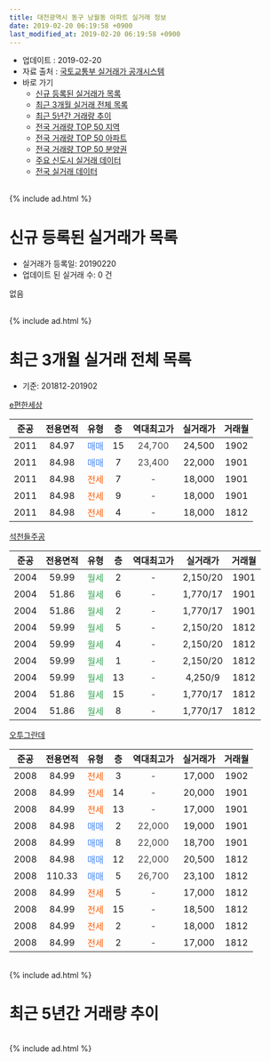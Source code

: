 ```yaml
---
title: 대전광역시 동구 낭월동 아파트 실거래 정보
date: 2019-02-20 06:19:58 +0900
last_modified_at: 2019-02-20 06:19:58 +0900
---
```


* 업데이트 : 2019-02-20
* 자료 출처 : [국토교통부 실거래가 공개시스템](http://rt.molit.go.kr)
* 바로 가기
    * [신규 등록된 실거래가 목록](#신규-등록된-실거래가-목록)
    * [최근 3개월 실거래 전체 목록](#최근-3개월-실거래-전체-목록)
    * [최근 5년간 거래량 추이](#최근-5년간-거래량-추이)
    * [전국 거래량 TOP 50 지역](https://inasie.github.io/apt-trade-info/최근-3개월-전국에서-가장-거래가-많이-발생한-지역)
    * [전국 거래량 TOP 50 아파트](https://inasie.github.io/apt-trade-info/최근-3개월-전국에서-가장-거래가-많이-발생한-아파트)
    * [전국 거래량 TOP 50 분양권](https://inasie.github.io/apt-trade-info/최근-3개월-전국에서-가장-거래가-많이-발생한-분양권)
    * [주요 신도시 실거래 데이터](https://inasie.github.io/apt-trade-info/주요-신도시)
    * [전국 실거래 데이터](https://inasie.github.io/apt-trade-info/전국)
<br>
{% include ad.html %}
<br>

# 신규 등록된 실거래가 목록
* 실거래가 등록일: 20190220
* 업데이트 된 실거래 수: 0 건

없음

<br>
{% include ad.html %}
<br>

# 최근 3개월 실거래 전체 목록
* 기준: 201812-201902


[e편한세상](https://search.naver.com/search.naver?query=%EB%8C%80%EC%A0%84%EA%B4%91%EC%97%AD%EC%8B%9C+%EB%8F%99%EA%B5%AC+%EB%82%AD%EC%9B%94%EB%8F%99+e%ED%8E%B8%ED%95%9C%EC%84%B8%EC%83%81)

|준공|전용면적|유형|층|역대최고가|실거래가|거래월|
|:---:|:---:|:---:|:---:|:---:|:---:|:---:|
|2011|84.97|<span style="color:#4285f3">매매</span>|15|<span style="color:#444444">24,700</span>|24,500|1902|
|2011|84.98|<span style="color:#4285f3">매매</span>|7|<span style="color:#444444">23,400</span>|22,000|1901|
|2011|84.98|<span style="color:#ff5a00">전세</span>|7|<span style="color:#444444">-</span>|18,000|1901|
|2011|84.98|<span style="color:#ff5a00">전세</span>|9|<span style="color:#444444">-</span>|18,000|1901|
|2011|84.98|<span style="color:#ff5a00">전세</span>|4|<span style="color:#444444">-</span>|18,000|1812|

[석천들주공](https://search.naver.com/search.naver?query=%EB%8C%80%EC%A0%84%EA%B4%91%EC%97%AD%EC%8B%9C+%EB%8F%99%EA%B5%AC+%EB%82%AD%EC%9B%94%EB%8F%99+%EC%84%9D%EC%B2%9C%EB%93%A4%EC%A3%BC%EA%B3%B5)

|준공|전용면적|유형|층|역대최고가|실거래가|거래월|
|:---:|:---:|:---:|:---:|:---:|:---:|:---:|
|2004|59.99|<span style="color:#34a853">월세</span>|2|<span style="color:#444444">-</span>|2,150/20|1901|
|2004|51.86|<span style="color:#34a853">월세</span>|6|<span style="color:#444444">-</span>|1,770/17|1901|
|2004|51.86|<span style="color:#34a853">월세</span>|2|<span style="color:#444444">-</span>|1,770/17|1901|
|2004|59.99|<span style="color:#34a853">월세</span>|5|<span style="color:#444444">-</span>|2,150/20|1812|
|2004|59.99|<span style="color:#34a853">월세</span>|4|<span style="color:#444444">-</span>|2,150/20|1812|
|2004|59.99|<span style="color:#34a853">월세</span>|1|<span style="color:#444444">-</span>|2,150/20|1812|
|2004|59.99|<span style="color:#34a853">월세</span>|13|<span style="color:#444444">-</span>|4,250/9|1812|
|2004|51.86|<span style="color:#34a853">월세</span>|15|<span style="color:#444444">-</span>|1,770/17|1812|
|2004|51.86|<span style="color:#34a853">월세</span>|8|<span style="color:#444444">-</span>|1,770/17|1812|

[오투그란데](https://search.naver.com/search.naver?query=%EB%8C%80%EC%A0%84%EA%B4%91%EC%97%AD%EC%8B%9C+%EB%8F%99%EA%B5%AC+%EB%82%AD%EC%9B%94%EB%8F%99+%EC%98%A4%ED%88%AC%EA%B7%B8%EB%9E%80%EB%8D%B0)

|준공|전용면적|유형|층|역대최고가|실거래가|거래월|
|:---:|:---:|:---:|:---:|:---:|:---:|:---:|
|2008|84.99|<span style="color:#ff5a00">전세</span>|3|<span style="color:#444444">-</span>|17,000|1902|
|2008|84.99|<span style="color:#ff5a00">전세</span>|14|<span style="color:#444444">-</span>|20,000|1901|
|2008|84.99|<span style="color:#ff5a00">전세</span>|13|<span style="color:#444444">-</span>|17,000|1901|
|2008|84.98|<span style="color:#4285f3">매매</span>|2|<span style="color:#444444">22,000</span>|19,000|1901|
|2008|84.99|<span style="color:#4285f3">매매</span>|8|<span style="color:#444444">22,000</span>|18,700|1901|
|2008|84.98|<span style="color:#4285f3">매매</span>|12|<span style="color:#444444">22,000</span>|20,500|1812|
|2008|110.33|<span style="color:#4285f3">매매</span>|5|<span style="color:#444444">26,700</span>|23,100|1812|
|2008|84.99|<span style="color:#ff5a00">전세</span>|5|<span style="color:#444444">-</span>|17,000|1812|
|2008|84.99|<span style="color:#ff5a00">전세</span>|15|<span style="color:#444444">-</span>|18,500|1812|
|2008|84.99|<span style="color:#ff5a00">전세</span>|2|<span style="color:#444444">-</span>|18,000|1812|
|2008|84.99|<span style="color:#ff5a00">전세</span>|2|<span style="color:#444444">-</span>|17,000|1812|


<br>
{% include ad.html %}
<br>

# 최근 5년간 거래량 추이


<div style="width:100%;">
    <canvas id="deal_progress" height="200"></canvas>
</div>

<script>
new Chart(document.getElementById("deal_progress"), {
    type: 'line',
    data: {
        labels: ['201402','201403','201404','201405','201406','201407','201408','201409','201410','201411','201412','201501','201502','201503','201504','201505','201506','201507','201508','201509','201510','201511','201512','201601','201602','201603','201604','201605','201606','201607','201608','201609','201610','201611','201612','201701','201702','201703','201704','201705','201706','201707','201708','201709','201710','201711','201712','201801','201802','201803','201804','201805','201806','201807','201808','201809','201810','201811','201812','201901','201902'],
        datasets: [{
            label: '매매',
            pointRadius: 1,
            data: [11, 17, 15, 11, 13, 16, 12, 15, 20, 10, 7, 14, 12, 9, 12, 9, 13, 11, 12, 14, 17, 10, 5, 4, 9, 14, 13, 3, 10, 10, 12, 9, 18, 10, 15, 10, 12, 11, 9, 9, 10, 4, 5, 15, 13, 17, 10, 8, 5, 10, 5, 5, 5, 1, 4, 10, 9, 4, 2, 3, 1],
            borderColor: "rgba(255, 201, 14, 1)",
            backgroundColor: "rgba(255, 201, 14, 0.5)",
            fill: false,
            lineTension: 0
        },{
            label: '전월세',
            pointRadius: 1,
            data: [9, 5, 6, 5, 3, 6, 8, 6, 10, 6, 12, 12, 8, 6, 5, 5, 11, 3, 9, 5, 16, 8, 6, 7, 7, 5, 6, 6, 2, 7, 5, 5, 5, 7, 17, 7, 4, 6, 12, 7, 5, 6, 8, 7, 4, 7, 8, 6, 5, 10, 5, 9, 6, 2, 6, 3, 7, 7, 11, 7, 1],
            borderColor: "rgba(0, 141, 185, 1)",
            backgroundColor: "rgba(0, 141, 185, 0.5)",
            fill: false,
            lineTension: 0
        }
        ]
    },
    options: {
        responsive: true,
        title: {
            display: false
        },
        tooltips: {
            mode: 'index',
            intersect: false
        },
        hover: {
            mode: 'nearest',
            intersect: true
        },
        scales: {
            xAxes: [{
                display: true,
                scaleLabel: {
                    display: true,
                    labelString: '년/월'
                }
            }],
            yAxes: [{
                display: true,
                ticks: {
                    suggestedMin: 0,
                },
                scaleLabel: {
                    display: true,
                    labelString: '실거래 수'
                }
            }]
        }
    }
});

</script>


<br>
{% include ad.html %}
<br>

